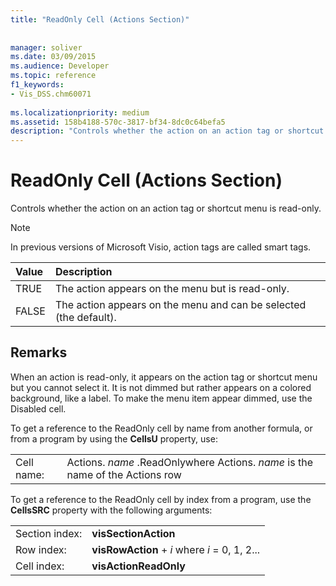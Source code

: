 ```yaml
---
title: "ReadOnly Cell (Actions Section)"
 
 
manager: soliver
ms.date: 03/09/2015
ms.audience: Developer
ms.topic: reference
f1_keywords:
- Vis_DSS.chm60071
 
ms.localizationpriority: medium
ms.assetid: 158b4188-570c-3817-bf34-8dc0c64befa5
description: "Controls whether the action on an action tag or shortcut menu is read-only."
---
```


# ReadOnly Cell (Actions Section)

Controls whether the action on an action tag or shortcut menu is read-only. 
  
> [!NOTE]
> In previous versions of Microsoft Visio, action tags are called smart tags. 
  
|**Value**|**Description**|
|:-----|:-----|
|TRUE  <br/> |The action appears on the menu but is read-only.  <br/> |
|FALSE  <br/> |The action appears on the menu and can be selected (the default).  <br/> |
   
## Remarks

When an action is read-only, it appears on the action tag or shortcut menu but you cannot select it. It is not dimmed but rather appears on a colored background, like a label. To make the menu item appear dimmed, use the Disabled cell. 
  
To get a reference to the ReadOnly cell by name from another formula, or from a program by using the **CellsU** property, use: 
  
|||
|:-----|:-----|
|Cell name:  <br/> |Actions. *name*  .ReadOnlywhere Actions.  *name*  is the name of the Actions row  <br/> |
   
To get a reference to the ReadOnly cell by index from a program, use the **CellsSRC** property with the following arguments: 
  
|||
|:-----|:-----|
|Section index:  <br/> |**visSectionAction** <br/> |
|Row index:  <br/> |**visRowAction** +  *i*  where  *i*  = 0, 1, 2...  <br/> |
|Cell index:  <br/> |**visActionReadOnly** <br/> |
   

